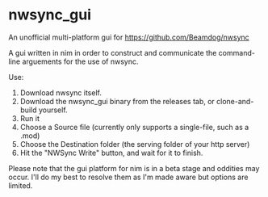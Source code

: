 # nwsync_gui
An unofficial multi-platform gui for https://github.com/Beamdog/nwsync

A gui written in nim in order to construct and communicate the command-line arguements for the use of nwsync.

Use:

1) Download nwsync itself.
2) Download the nwsync_gui binary from the releases tab, or clone-and-build yourself.
3) Run it
4) Choose a Source file (currently only supports a single-file, such as a .mod)
5) Choose the Destination folder (the serving folder of your http server)
6) Hit the "NWSync Write" button, and wait for it to finish.


Please note that the gui platform for nim is in a beta stage and oddities may occur. I'll do my best to resolve them as I'm made aware but options are limited.
